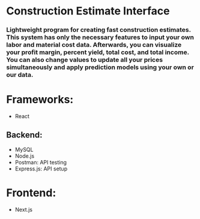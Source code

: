 # Construction Estimate Interface

### Lightweight program for creating fast construction estimates. This system has only the necessary features to input your own labor and material cost data. Afterwards, you can visualize your profit margin, percent yield, total cost, and total income. You can also change values to update all your prices simultaneously and apply prediction models using your own or our data.

# Frameworks:
- React

## Backend:
- MySQL
- Node.js
- Postman: API testing
- Express.js: API setup

# Frontend:
- Next.js
